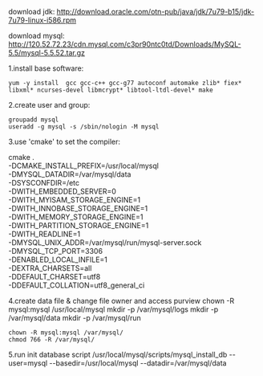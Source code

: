 download jdk: http://download.oracle.com/otn-pub/java/jdk/7u79-b15/jdk-7u79-linux-i586.rpm

download mysql: http://120.52.72.23/cdn.mysql.com/c3pr90ntc0td/Downloads/MySQL-5.5/mysql-5.5.52.tar.gz

1.install base software:

	yum -y install  gcc gcc-c++ gcc-g77 autoconf automake zlib* fiex* libxml* ncurses-devel libmcrypt* libtool-ltdl-devel* make

2.create user and group:

	groupadd mysql  
	useradd -g mysql -s /sbin/nologin -M mysql

3.use 'cmake' to set the compiler:

cmake . \
-DCMAKE_INSTALL_PREFIX=/usr/local/mysql \
-DMYSQL_DATADIR=/var/mysql/data \
-DSYSCONFDIR=/etc \
-DWITH_EMBEDDED_SERVER=0 \
-DWITH_MYISAM_STORAGE_ENGINE=1 \
-DWITH_INNOBASE_STORAGE_ENGINE=1 \
-DWITH_MEMORY_STORAGE_ENGINE=1 \
-DWITH_PARTITION_STORAGE_ENGINE=1 \
-DWITH_READLINE=1 \
-DMYSQL_UNIX_ADDR=/var/mysql/run/mysql-server.sock \
-DMYSQL_TCP_PORT=3306 \
-DENABLED_LOCAL_INFILE=1 \
-DEXTRA_CHARSETS=all \
-DDEFAULT_CHARSET=utf8 \
-DDEFAULT_COLLATION=utf8_general_ci

4.create data file & change file owner and access purview
	chown -R mysql:mysql /usr/local/mysql
	mkdir -p /var/mysql/logs
	mkdir -p /var/mysql/data
	mkdir -p /var/mysql/run

	chown -R mysql:mysql /var/mysql/
	chmod 766 -R /var/mysql/

5.run init database script
	/usr/local/mysql/scripts/mysql_install_db --user=mysql --basedir=/usr/local/mysql --datadir=/var/mysql/data
